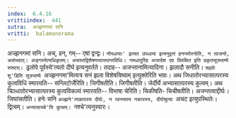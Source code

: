 ```yaml
---
index:  6.4.16
vrittiindex:  441
sutra:  अज्झनगमां सनि
vritti:  balamanorama 
---
```


अज्झनगमां सनि। अच्, हन्, गम्-- एषां द्वन्द्वः। `नोपधायाः' इत्यत उपधाया इत्यनुवृत्तं हनगमोरन्वेति, न त्वजन्ते, असंभवात्। अङ्गस्येत्यधिकृतम्। अचस्तद्विशेषणत्वात्तदन्तविधिः। गमधातुरिह अजादेश एव विवक्षित इति प्रकृतसूत्रभाष्ये स्पष्टम्। `ढ्रलोपे पूर्वस्ये'त्यतो दीर्घ इत्यनुवर्तते। तदाह-- अजन्तानामित्यादिना। झलादौ सनीति। `च्छ्वोः शू'डिति सूत्रभाष्ये `अज्झनगमा'मित्यत्र सनं झला विशेषयिष्याम् इत्युक्तेरिति भावः। अथ जिधातोरभ्यासात्परस्य कुत्वविधिं स्मारयति-- सन्लिटोर्जेरिति। जिगीषतीति। जिगीषतीति। जेर्दीर्घे अभ्यासात्परस्य कुत्वम्। अथ चिञ्धातोरभ्यासात्परस्य कुत्वविकल्पं स्मारयति-- विभाषा चेरिति। चिकीषति- चिचीषतीति। अजन्तत्वाद्दीर्घः। जिघांसतीति। हनेः सनि `अज्झने'त्यकारस्य दीर्घः, न त्वन्त्यस्य नकारस्य, दीर्घश्रुत्या `अचट इत्युपस्थितेः। द्वित्वम्। `अभ्यासाच्चे'ति कुत्वम्। `नश्चे'त्यनुस्वारः।

